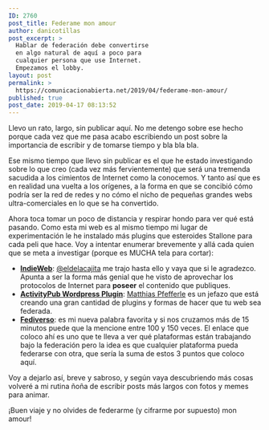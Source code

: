 ```yaml
---
ID: 2760
post_title: Federame mon amour
author: danicotillas
post_excerpt: >
  Hablar de federación debe convertirse
  en algo natural de aquí a poco para
  cualquier persona que use Internet.
  Empezamos el lobby.
layout: post
permalink: >
  https://comunicacionabierta.net/2019/04/federame-mon-amour/
published: true
post_date: 2019-04-17 08:13:52
---
```

<!-- wp:paragraph -->
<p>Llevo un rato, largo, sin publicar aquí. No me detengo sobre ese hecho porque cada vez que me pasa acabo escribiendo un post sobre la importancia de escribir y de tomarse tiempo y bla bla bla.</p>
<!-- /wp:paragraph -->

<!-- wp:paragraph -->
<p>Ese mismo tiempo que llevo sin publicar es el que he estado investigando sobre lo que creo (cada vez más fervientemente) que será una tremenda sacudida a los cimientos de Internet como la conocemos. Y tanto así que es en realidad una vuelta a los orígenes, a la forma en que se concibió cómo podría ser la red de redes y no cómo el nicho de pequeñas grandes webs ultra-comerciales en lo que se ha convertido.</p>
<!-- /wp:paragraph -->

<!-- wp:paragraph -->
<p>Ahora toca tomar un poco de distancia y respirar hondo para ver qué está pasando. Como esta mi web es al mismo tiempo mi lugar de experimentación le he instalado más plugins que esteroides Stallone para cada peli que hace. Voy a intentar enumerar brevemente y allá cada quien que se meta a investigar (porque es MUCHA tela para cortar):</p>
<!-- /wp:paragraph -->

<!-- wp:list -->
<ul><li><a href="https://indieweb.org/"><strong>IndieWeb</strong></a>: <a href="https://twitter.com/eldelacajita">@eldelacajita</a> me trajo hasta ello y vaya que si le agradezco. Apunta a ser la forma más genial que he visto de aprovechar los protocolos de Internet para <strong>poseer</strong> el contenido que publiques.</li><li><a href="https://wordpress.org/plugins/activitypub/"><strong>ActivityPub Wordpress Plugin</strong></a>: <a href="https://notiz.blog/">Matthias Pfefferle</a> es un jefazo que está creando una gran cantidad de plugins y formas de hacer que tu web sea federada.</li><li><a href="https://fediverse.party/"><strong>Fediverso</strong></a>: es mi nueva palabra favorita y si nos cruzamos más de 15 minutos puede que la mencione entre 100 y 150 veces. El enlace que coloco ahí es uno que te lleva a ver qué plataformas están trabajando bajo la federación pero la idea es que cualquier plataforma pueda federarse con otra, que sería la suma de estos 3 puntos que coloco aquí.</li></ul>
<!-- /wp:list -->

<!-- wp:paragraph -->
<p>Voy a dejarlo así, breve y sabroso, y según vaya descubriendo más cosas volveré a mi rutina ñoña de escribir posts más largos con fotos y memes para animar.</p>
<!-- /wp:paragraph -->

<!-- wp:paragraph -->
<p>¡Buen viaje y no olvides de federarme (y cifrarme por supuesto) mon amour!</p>
<!-- /wp:paragraph -->